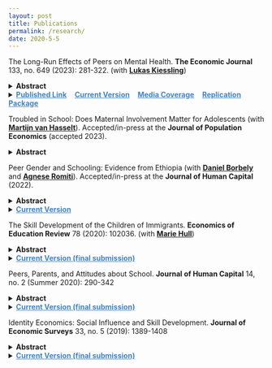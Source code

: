 ```yaml
---
layout: post
title: Publications
permalink: /research/
date: 2020-5-5
---
```


The Long-Run Effects of Peers on Mental Health. **The Economic Journal** 133, no. 649 (2023): 281-322. (with **[Lukas Kiessling](https://lukaskiessling.github.io/)**)

<details>
	<summary><b>Abstract</b></summary>
		
		<p>
		This paper studies how peers in school affect students' mental health. Guided by a theoretical framework, we find that increasing students’ relative ranks in their cohorts by one standard deviation improves their mental health by 6\% of a standard deviation conditional on own ability. These effects are more pronounced for low-ability students, persistent for at least 14 years, and carry over to economic long-run outcomes. Moreover, we document a strong asymmetry: Students who receive negative rather than positive shocks react more strongly. Our findings therefore provide evidence on how the school environment can have long-lasting consequences for the well-being of individuals.
		</p>
</details>

<details>
	<summary> <a href="https://doi.org/10.1093/ej/ueac039" style="font-weight:bold;color:#4183C4">Published Link</a> &nbsp;&nbsp; <a href="{{site.baseurl}}/files/kiessling_norris122021.pdf" style="font-weight:bold;color:#4183C4">Current Version</a> &nbsp;&nbsp; <a href="https://www.faz.net/aktuell/wirtschaft/wie-leistungsvergleiche-zwischen-schuelern-krank-machen-17019068.html" style="font-weight:bold;color:#4183C4">Media Coverage</a> &nbsp;&nbsp; <a href="https://zenodo.org/record/6587421#.ZGJNWXbMKUl" style="font-weight:bold;color:#4183C4">Replication Package</a> </summary>
</details>

Troubled in School: Does Maternal Involvement Matter for Adolescents (with **[Martijn van Hasselt](https://bryan.uncg.edu/faculty-and-staff/van-hasselt-martijn-nicolaas-pieter-n/)**). Accepted/in-press at the **Journal of Population Economics** (accepted 2023). 

<details>
	<summary><b>Abstract</b></summary>
		
		<p>
		We estimate the causal effect of mother's involvement on the amount of trouble an adolescent experiences in school. We use multiple measures of school trouble and factor analysis to construct a composite and then link this composite with noncognitive skills. Our measure of mother's involvement encompasses discussing school-related matters and providing help with school projects. Using an instrumental variable constructed from a suitably chosen peer group, our main finding is that an increase in maternal involvement leads to a significant decrease in school trouble. We find this result to be robust across a large number of sensitivity tests designed to account for possible selection effects, shocks at the peer group level, and further potential violations of the exclusion restriction. Additionally, we present evidence suggesting that the effect of maternal involvement may operate through its effect on adolescents' college aspirations, mental health, and the perception of parental warmth. 
		</p>
</details>

Peer Gender and Schooling: Evidence from Ethiopia (with **[Daniel Borbely](https://sites.google.com/view/danielborbely/home)** and **[Agnese Romiti](https://sites.google.com/view/agneseromiti/home)**). Accepted/in-press at the **Journal of Human Capital** (2022).

<details>
	<summary><b>Abstract</b></summary>

		<p>
		This paper studies how classmate gender composition matters for school absences and test scores in a context characterized by strong social norms and scarce school resources. We base our results on a unique survey of students across classrooms and schools in Ethiopia, exploiting random assignment of students to classrooms. We find a strong asymmetry: while females benefit from exposure to more female classmates with reduced absenteeism and improvement on math test scores, males are unaffected. We further find that exposure to more female classmates improves motivation and participation in class, and in general, that the effects of classmate gender composition are consistent with social interaction effects.
		</p>
</details>

<details>
	<summary> <a href="{{site.baseurl}}/files/peergender_wp.pdf" style="font-weight:bold;color:#4183C4">Current Version</a> </summary>
</details>

The Skill Development of the Children of Immigrants. **Economics of Education Review** 78 (2020): 102036. (with **[Marie Hull](https://sites.google.com/view/mariehull/home)**)

<details>
	<summary><b>Abstract</b></summary>
		
		<p>
		In this paper, we study the evolution of cognitive and noncognitive skills gaps for children of immigrants between kindergarten and 5th grade using two recent cohorts of elementary school students. We find some evidence that children of immigrants begin school with lower math scores than children of natives, but this gap disappears in later elementary school. For noncognitive skills, children of immigrants and children of natives score similarly in early elementary school, but a positive gap opens up in 2nd grade. We find that the growth in noncognitive skills is driven by disadvantaged immigrant students. We discuss potential explanations for the observed patterns of skill development as well as the implications of our results for the labor market prospects of children of immigrants.
		</p>
</details> 

<details>
	<summary> <a href="{{site.baseurl}}/files/coi_skill2_EER_Revision_plusSuppApp.pdf" style="font-weight:bold;color:#4183C4">Current Version (final submission)</a> </summary>
</details>

<!-- &nbsp;&nbsp;&nbsp;[**Current Version (final submission)**]({{site.baseurl}}/files/coi_skill2_EER_Revision_plusSuppApp.pdf) -->

Peers, Parents, and Attitudes about School. **Journal of Human Capital** 14, no. 2 (Summer 2020): 290-342

<details>
	<summary><b>Abstract</b></summary>

		<p>
		Educational attitudes are linked to long-term educational success through motivating effort and greater attention to the future. This study focuses on the role of friends and of parents in the school grade cohort in shaping adolescent attitude development. First, I explore the effect of friends' attitudes on an adolescent's attitudes. Second, I ask whether parental investments and educational expectations in the adolescent's school cohort can moderate the influence of friends on attitudes. I find that adolescents’ attitudes about school respond to friends’ attitudes and that parental educational expectations within a cohort can moderate the influence of friends on attitudes.
		</p>
</details>

<details>
	<summary> <a href="{{site.baseurl}}/files/ppa_norris_jhcfinal.pdf" style="font-weight:bold;color:#4183C4">Current Version (final submission)</a> </summary>
</details>

<!-- &nbsp;&nbsp;&nbsp;[**Current Version (final submission)**]({{site.baseurl}}/files/ppa_norris_jhcfinal.pdf)-->
<!-- <dl>
<a href = "{{ site.baseurl }}/files/ppa_norris_jhcfinal.pdf"><b>Current Version (final submission) </b> </a> 
</dl> -->

Identity Economics: Social Influence and Skill Development. **Journal of Economic Surveys** 33, no. 5 (2019): 1389-1408

<details>
	<summary><b>Abstract</b></summary>

		<p>
		Within the economic literature, studies in identity economics, peer effects, and skill development have all suggested that social influences have an important role in determining choices. In this review, I draw on lessons learned from the identity economics literature to examine implications from the peer effects and skill development literature. I focus on the role of social identity in generating social group effects from peers and what role identity may have in shaping the development of skills from broader environments, parents and peers during childhood and adolescence. 
		</p>
</details>

<details>
	<summary> <a href="{{site.baseurl}}/files/jes_ideco_norris.pdf" style="font-weight:bold;color:#4183C4">Current Version (final submission)</a> </summary>
</details>

<!--&nbsp;&nbsp;&nbsp;[**Current Version (final submission)**]({{site.baseurl}}/files/jes_ideco_norris.pdf) -->
<!-- <dl>
<a href = "{{ site.baseurl }}/files/jes_ideco_norris.pdf"><b>Current Version (final submission) </b> </a> 
</dl> -->


<!-- Next you can update your site name, avatar and other options using the _config.yml file in the root of your repository (shown below).

![_config.yml]({{ site.baseurl }}/images/config.png)


The easiest way to make your first post is to edit this one. Go into /_posts/ and update the Hello World markdown file. For more instructions head over to the [Jekyll Now repository](https://github.com/barryclark/jekyll-now) on GitHub. -->